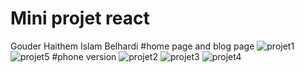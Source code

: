 # Mini projet react
Gouder Haithem 
Islam Belhardi
#home page and blog page 
![projet1](https://user-images.githubusercontent.com/88113629/209844592-b33413c2-7a3e-4b52-a1ea-6273e2145531.png)
![projet5](https://user-images.githubusercontent.com/88113629/209844685-0a0b5d58-2390-409a-a2ca-ff8a51e6e2aa.png)
#phone version 
![projet2](https://user-images.githubusercontent.com/88113629/209844621-987471d1-9848-479d-b720-91e9df657c6b.png)
![projet3](https://user-images.githubusercontent.com/88113629/209844637-05a141e6-c8e1-4aae-9f07-b559569e01bb.png)
![projet4](https://user-images.githubusercontent.com/88113629/209844667-a88e1c2e-c5f8-424b-b292-39cce6648424.png)
